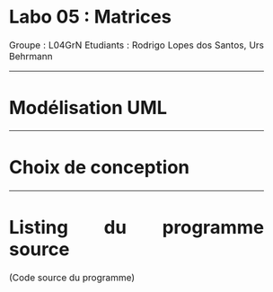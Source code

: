<div align="justify" style="margin-right:25px;margin-left:25px">
<font size="3">

# Labo 05 : Matrices

Groupe : L04GrN
Etudiants : Rodrigo Lopes dos Santos, Urs Behrmann

____________________

# Modélisation UML



____________________

# Choix de conception



____________________

# Listing du programme source

(Code source du programme)

</font>
</div>
